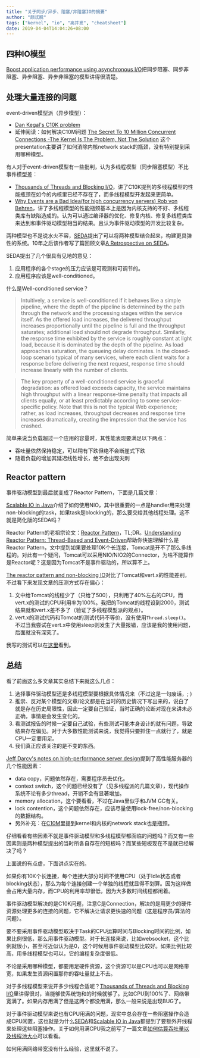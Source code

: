 ```yaml
---
title: "关于同步/异步、阻塞/非阻塞IO的摘要"
author: "颇忒脱"
tags: ["kernel", "io", "高并发", "cheatsheet"]
date: 2019-04-04T14:04:26+08:00
---
```


<!--more-->

## 四种IO模型

[Boost application performance using asynchronous I/O][1]把同步阻塞、同步非阻塞、异步阻塞、异步非阻塞的模型讲得很清楚。

## 处理大量连接的问题

event-driven模型派（异步模型）：

* [Dan Kegal's C10K problem][2]
* 延伸阅读：如何解决C10M问题 [The Secret To 10 Million Concurrent Connections -The Kernel Is The Problem, Not The Solution][3] 这个presentation主要讲了如何消除内核network stack的瓶颈，没有特别提到采用哪种模型。

有人对于event-driven模型有一些批判，认为多线程模型（同步阻塞模型）不比事件模型差：

* [Thousands of Threads and Blocking I/O][4]，讲了C10K提到的多线程模型的性能瓶颈在如今的内核里已经不存在了，而多线程模型开发起来更简单。
* [Why Events are a Bad Idea(for high concurrency servers) Rob von Behren][5]，讲了多线程模型的性能瓶颈基本上是因为内核支持的不好、多线程类库有缺陷造成的。认为可以通过编译器的优化、修复内核、修复多线程类库来达到和事件驱动模型相当的结果。且认为事件驱动模型的开发比较复杂。

两种模型也不是说水火不容，[SEDA][7]提出了可以将两种模型结合起来，构建更具弹性的系统。10年之后该作者写了篇回顾文章[A Retrospective on SEDA][8]。

SEDA提出了几个很具有见地的意见：

1. 应用程序的各个stage的压力应该是可观测和可调节的。
2. 应用程序应该是well-conditioned。

什么是Well-conditioned service？

> Intuitively, a service is well-conditioned if it behaves like a simple pipeline, where the depth of the pipeline is determined by the path through the network and the processing stages within the service itself. As the offered load increases, the delivered throughput increases proportionally until the pipeline is full and the throughput saturates; additional load should not degrade throughput. Similarly, the response time exhibited by the service is roughly constant at light load, because it is dominated by the depth of the pipeline. As load approaches saturation, the queueing delay dominates. In the closed-loop scenario typical of many services, where each client waits for a response before delivering the next request, response time should increase linearly with the number of clients. 

> The key property of a well-conditioned service is graceful degradation: as offered load exceeds capacity, the service maintains high throughput with a linear response-time penalty that impacts all clients equally, or at least predictably according to some service-specific policy. Note that this is not the typical Web experience; rather, as load increases, throughput decreases and response time increases dramatically, creating the impression that the service has crashed.

简单来说当负载超过一个应用的容量时，其性能表现要满足以下两点：

* 吞吐量依然保持稳定，可以稍有下跌但绝不会断崖式下跌
* 随着负载的增加其延迟线性增长，绝不会出现尖刺

## Reactor pattern

事件驱动模型到最后就变成了Reactor Pattern，下面是几篇文章：

[Scalable IO in Java][9]介绍了如何使用NIO，其中很重要的一点是handler用来处理non-blocking的task，如果task是blocking的，那么要交给其他线程处理。这不就是简化版的SEDA吗？

Reactor Pattern的老祖宗论文：[Reactor Pattern][10]，TL;DR。[Understanding Reactor Pattern: Thread-Based and Event-Driven][11]帮助你快速理解什么是Reactor Pattern，文中提到如果要处理10K个长连接，Tomcat是开不了那么多线程的。对此有一个疑问，Tomcat可以采用NIO/NIO2的Connector，为啥不能算作是Reactor呢？这是因为Tomcat不是事件驱动的，所以算不上。

[The reactor pattern and non-blocking IO][12]对比了Tomcat和vert.x的性能差别，不过看下来发现文章的压测方式存在偏心：

1. 文中给Tomcat的线程少了（只给了500），只利用了40%左右的CPU，而vert.x的测试的CPU利用率为100%。我把的Tomcat的线程设到2000，测试结果就和vert.x差不多了（验证了多线程模型派的观点）。
2. vert.x的测试代码和Tomcat的测试代码不等价，没有使用`Thread.sleep()`。不过当我尝试在vert.x中使用sleep则发生了大量报错，应该是我的使用问题，后面就没有深究了。

我写的测试可以在[这里][14]看到。

## 总结

看了前面这么多文章其实总结下来就这么几点：

1. 选择事件驱动模型还是多线程模型要根据具体情况来（不过这是一句废话，; )
2. 推崇、反对某个模型的文章/论文都是在当时的历史情况下写出来的，说白了就是存在历史局限性，因此一定要自己验证，当时正确的论断对现在来讲未必正确，事情是会发生变化的。
3. 看测试报告的时候一定要自己试验，有些测试可能本身设计的就有问题，导致结果存在偏见。对于大多数性能测试来说，我觉得只要抓住一点就行了，就是CPU一定要用足。
4. 我们真正应该关注的是不变的东西。

[Jeff Darcy's notes on high-performance server design][6]提到了高性能服务器的几个性能因素：

* data copy，问题依然存在，需要程序员去优化。
* context switch，这个问题已经没有了（见多线程派的几篇文章），现代操作系统不论有多少thread，开销不会有显著增加。
* memory allocation，这个要看看，不过在Java里似乎和JVM GC有关。
* lock contention，这个问题依然存在，应该尽量使用lock-free/non-blocking的数据结构。
* 另外补充：在[C10M][3]里提到kernel和内核的network stack也是瓶颈。

仔细看看有些因素不就是事件驱动模型和多线程模型都面临的问题吗？而又有一些因素则是两种模型提出的当时所各自存在的短板吗？而某些短板现在不是就已经解决了吗？

上面说的有点虚，下面讲点实在的。

如果你有10K个长连接，每个连接大部分时间不使用CPU（处于Idle状态或者blocking状态），那么为每个连接创建一个单独的线程就显得不划算。因为这样做会占用大量内存，而CPU的利用率却很低，因为大多数时间线程都闲着。

事件驱动模型解决的是C10K问题，注意C是Connection，解决的是用更少的硬件资源处理更多的连接的问题，它不解决让请求更快速的问题（这是程序员/算法的问题）。

要不要采用事件驱动模型取决于Task的CPU运算时间与Blocking时间的比例，如果比例很低，那么用事件驱动模型。对于长连接来说，比如websocket，这个比例就很小，甚至可近似认为是0，这个时候用事件驱动模型比较好。如果比例比较高，用多线程模型也可以，它的编程复杂度很低。

不论是采用哪种模型，都要用足硬件资源，这个资源可以是CPU也可以是网络带宽，如果发生资源闲置那你的吞吐量就上不去。

对于多线程模型来说开多少线程合适呢？[Thousands of Threads and Blocking I/O][4]里讲得很对，当能够使系统饱和的时候就够了。比如CPU到100%了、网络带宽满了。如果内存用满了但是这两个都没用满，那么一般来说是出现BUG了。

对于事件驱动模型来说也有CPU用满的问题，现实中总会存在一些阻塞操作会造成CPU闲置，这也就是为什么[SEDA][7]和[Scalable IO in Java][9]都提到了要额外开线程来处理这些阻塞操作。关于如何用满CPU我之前写了一篇文章[如何估算吞吐量以及线程池大小][13]可以看看。

如何用满网络带宽没有什么经验，这里就不说了。

[1]: https://developer.ibm.com/articles/l-async/
[2]: http://www.kegel.com/c10k.html
[3]: http://highscalability.com/blog/2013/5/13/the-secret-to-10-million-concurrent-connections-the-kernel-i.html
[4]: https://www.slideshare.net/e456/tyma-paulmultithreaded1
[5]: https://people.eecs.berkeley.edu/~brewer/papers/threads-hotos-2003.pdf
[6]: http://pl.atyp.us/content/tech/servers.html
[7]: http://www.sosp.org/2001/papers/welsh.pdf
[8]: http://matt-welsh.blogspot.com/2010/07/retrospective-on-seda.html
[9]: http://gee.cs.oswego.edu/dl/cpjslides/nio.pdf
[10]: https://www.dre.vanderbilt.edu/~schmidt/PDF/Reactor2-93.pdf
[11]: https://dzone.com/articles/understanding-reactor-pattern-thread-based-and-eve
[12]: https://www.celum.com/en/blog/technology/the-reactor-pattern-and-non-blocking-io
[13]: ../../concurrent-programming/throughput-and-thread-pool-size/
[14]: https://github.com/chanjarster/io-modes-benchmark